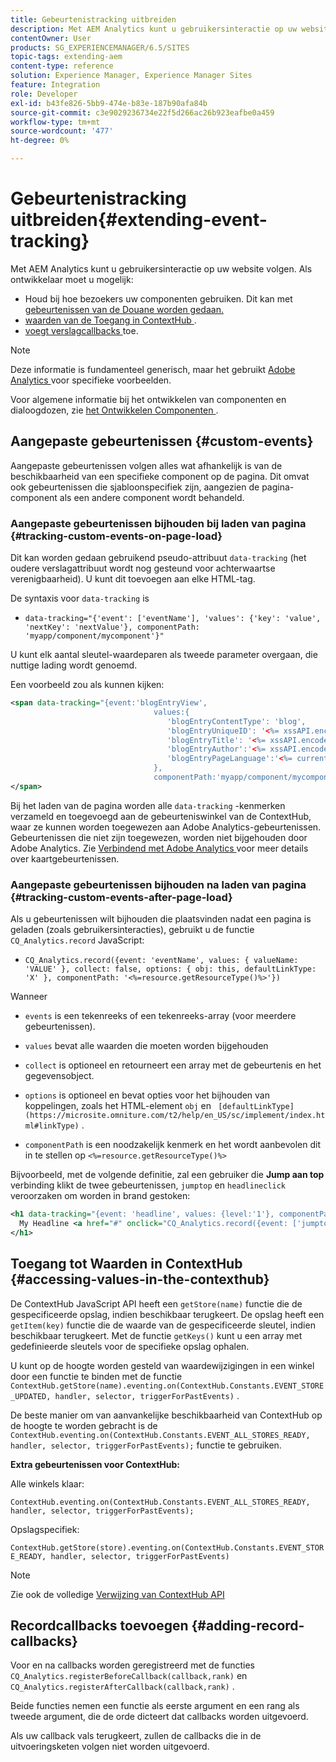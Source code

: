 ```yaml
---
title: Gebeurtenistracking uitbreiden
description: Met AEM Analytics kunt u gebruikersinteractie op uw website volgen
contentOwner: User
products: SG_EXPERIENCEMANAGER/6.5/SITES
topic-tags: extending-aem
content-type: reference
solution: Experience Manager, Experience Manager Sites
feature: Integration
role: Developer
exl-id: b43fe826-5bb9-474e-b83e-187b90afa84b
source-git-commit: c3e9029236734e22f5d266ac26b923eafbe0a459
workflow-type: tm+mt
source-wordcount: '477'
ht-degree: 0%

---
```


# Gebeurtenistracking uitbreiden{#extending-event-tracking}

Met AEM Analytics kunt u gebruikersinteractie op uw website volgen. Als ontwikkelaar moet u mogelijk:

* Houd bij hoe bezoekers uw componenten gebruiken. Dit kan met [ gebeurtenissen van de Douane worden gedaan.](#custom-events)
* [ waarden van de Toegang in ContextHub ](/help/sites-developing/extending-analytics.md#accessing-values-in-the-contexthub).
* [ voegt verslagcallbacks ](#adding-record-callbacks) toe.

>[!NOTE]
>
>Deze informatie is fundamenteel generisch, maar het gebruikt [ Adobe Analytics ](/help/sites-administering/adobeanalytics.md) voor specifieke voorbeelden.
>
>Voor algemene informatie bij het ontwikkelen van componenten en dialoogdozen, zie [ het Ontwikkelen Componenten ](/help/sites-developing/components.md).

## Aangepaste gebeurtenissen {#custom-events}

Aangepaste gebeurtenissen volgen alles wat afhankelijk is van de beschikbaarheid van een specifieke component op de pagina. Dit omvat ook gebeurtenissen die sjabloonspecifiek zijn, aangezien de pagina-component als een andere component wordt behandeld.

### Aangepaste gebeurtenissen bijhouden bij laden van pagina {#tracking-custom-events-on-page-load}

Dit kan worden gedaan gebruikend pseudo-attribuut `data-tracking` (het oudere verslagattribuut wordt nog gesteund voor achterwaartse verenigbaarheid). U kunt dit toevoegen aan elke HTML-tag.

De syntaxis voor `data-tracking` is

* `data-tracking="{'event': ['eventName'], 'values': {'key': 'value', 'nextKey': 'nextValue'}, componentPath: 'myapp/component/mycomponent'}"`

U kunt elk aantal sleutel-waardeparen als tweede parameter overgaan, die nuttige lading wordt genoemd.

Een voorbeeld zou als kunnen kijken:

```xml
<span data-tracking="{event:'blogEntryView',
                                values:{
                                   'blogEntryContentType': 'blog',
                                   'blogEntryUniqueID': '<%= xssAPI.encodeForJSString(entry.getId()) %>',
                                   'blogEntryTitle': '<%= xssAPI.encodeForJSString(entry.getTitle()) %>',
                                   'blogEntryAuthor':'<%= xssAPI.encodeForJSString(entry.getAuthor()) %>',
                                   'blogEntryPageLanguage':'<%= currentPage.getLanguage(true) %>'
                                },
                                componentPath:'myapp/component/mycomponent'}">
</span>
```

Bij het laden van de pagina worden alle `data-tracking` -kenmerken verzameld en toegevoegd aan de gebeurteniswinkel van de ContextHub, waar ze kunnen worden toegewezen aan Adobe Analytics-gebeurtenissen. Gebeurtenissen die niet zijn toegewezen, worden niet bijgehouden door Adobe Analytics. Zie [ Verbindend met Adobe Analytics ](/help/sites-administering/adobeanalytics.md) voor meer details over kaartgebeurtenissen.

### Aangepaste gebeurtenissen bijhouden na laden van pagina {#tracking-custom-events-after-page-load}

Als u gebeurtenissen wilt bijhouden die plaatsvinden nadat een pagina is geladen (zoals gebruikersinteracties), gebruikt u de functie `CQ_Analytics.record` JavaScript:

* `CQ_Analytics.record({event: 'eventName', values: { valueName: 'VALUE' }, collect: false, options: { obj: this, defaultLinkType: 'X' }, componentPath: '<%=resource.getResourceType()%>'})`

Wanneer

* `events` is een tekenreeks of een tekenreeks-array (voor meerdere gebeurtenissen).

* `values` bevat alle waarden die moeten worden bijgehouden
* `collect` is optioneel en retourneert een array met de gebeurtenis en het gegevensobject.
* `options` is optioneel en bevat opties voor het bijhouden van koppelingen, zoals het HTML-element `obj` en ` [defaultLinkType](https://microsite.omniture.com/t2/help/en_US/sc/implement/index.html#linkType)` .

* `componentPath` is een noodzakelijk kenmerk en het wordt aanbevolen dit in te stellen op `<%=resource.getResourceType()%>`

Bijvoorbeeld, met de volgende definitie, zal een gebruiker die **Jump aan top** verbinding klikt de twee gebeurtenissen, `jumptop` en `headlineclick` veroorzaken om worden in brand gestoken:

```xml
<h1 data-tracking="{event: 'headline', values: {level:'1'}, componentPath: '<%=resource.getResourceType()%>'}">
  My Headline <a href="#" onclick="CQ_Analytics.record({event: ['jumptop','headlineclick'],  values: {level:'1'}, componentPath: '<%=resource.getResourceType()%>'})">Jump to top</a>
</h1>
```

## Toegang tot Waarden in ContextHub {#accessing-values-in-the-contexthub}

De ContextHub JavaScript API heeft een `getStore(name)` functie die de gespecificeerde opslag, indien beschikbaar terugkeert. De opslag heeft een `getItem(key)` functie die de waarde van de gespecificeerde sleutel, indien beschikbaar terugkeert. Met de functie `getKeys()` kunt u een array met gedefinieerde sleutels voor de specifieke opslag ophalen.

U kunt op de hoogte worden gesteld van waardewijzigingen in een winkel door een functie te binden met de functie `ContextHub.getStore(name).eventing.on(ContextHub.Constants.EVENT_STORE_UPDATED, handler, selector, triggerForPastEvents)` .

De beste manier om van aanvankelijke beschikbaarheid van ContextHub op de hoogte te worden gebracht is de `ContextHub.eventing.on(ContextHub.Constants.EVENT_ALL_STORES_READY, handler, selector, triggerForPastEvents);` functie te gebruiken.

**Extra gebeurtenissen voor ContextHub:**

Alle winkels klaar:

`ContextHub.eventing.on(ContextHub.Constants.EVENT_ALL_STORES_READY, handler, selector, triggerForPastEvents);`

Opslagspecifiek:

`ContextHub.getStore(store).eventing.on(ContextHub.Constants.EVENT_STORE_READY, handler, selector, triggerForPastEvents)`

>[!NOTE]
>
>Zie ook de volledige [ Verwijzing van ContextHub API ](https://helpx.adobe.com/experience-manager/6-5/sites/developing/using/contexthub-api.html#ContextHubJavascriptAPIReference)

## Recordcallbacks toevoegen {#adding-record-callbacks}

Voor en na callbacks worden geregistreerd met de functies `CQ_Analytics.registerBeforeCallback(callback,rank)` en `CQ_Analytics.registerAfterCallback(callback,rank)` .

Beide functies nemen een functie als eerste argument en een rang als tweede argument, die de orde dicteert dat callbacks worden uitgevoerd.

Als uw callback vals terugkeert, zullen de callbacks die in de uitvoeringsketen volgen niet worden uitgevoerd.
